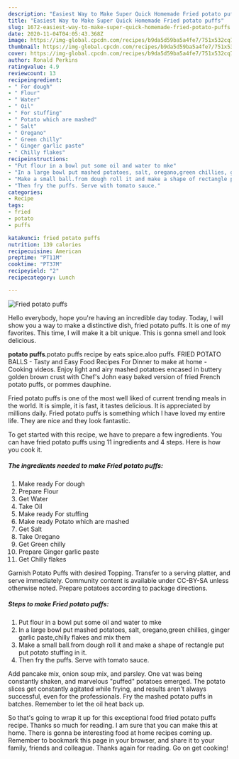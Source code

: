 ```yaml
---
description: "Easiest Way to Make Super Quick Homemade Fried potato puffs"
title: "Easiest Way to Make Super Quick Homemade Fried potato puffs"
slug: 1672-easiest-way-to-make-super-quick-homemade-fried-potato-puffs
date: 2020-11-04T04:05:43.368Z
image: https://img-global.cpcdn.com/recipes/b9da5d59ba5a4fe7/751x532cq70/fried-potato-puffs-recipe-main-photo.jpg
thumbnail: https://img-global.cpcdn.com/recipes/b9da5d59ba5a4fe7/751x532cq70/fried-potato-puffs-recipe-main-photo.jpg
cover: https://img-global.cpcdn.com/recipes/b9da5d59ba5a4fe7/751x532cq70/fried-potato-puffs-recipe-main-photo.jpg
author: Ronald Perkins
ratingvalue: 4.9
reviewcount: 13
recipeingredient:
- " For dough"
- " Flour"
- " Water"
- " Oil"
- " For stuffing"
- " Potato which are mashed"
- " Salt"
- " Oregano"
- " Green chilly"
- " Ginger garlic paste"
- " Chilly flakes"
recipeinstructions:
- "Put flour in a bowl put some oil and water to mke"
- "In a large bowl put mashed potatoes, salt, oregano,green chillies, ginger garlic paste,chilly flakes and mix them"
- "Make a small ball.from dough roll it and make a shape of rectangle put put potato stuffing in it."
- "Then fry the puffs. Serve with tomato sauce."
categories:
- Recipe
tags:
- fried
- potato
- puffs

katakunci: fried potato puffs 
nutrition: 139 calories
recipecuisine: American
preptime: "PT11M"
cooktime: "PT37M"
recipeyield: "2"
recipecategory: Lunch

---
```



![Fried potato puffs](https://img-global.cpcdn.com/recipes/b9da5d59ba5a4fe7/751x532cq70/fried-potato-puffs-recipe-main-photo.jpg)

Hello everybody, hope you're having an incredible day today. Today, I will show you a way to make a distinctive dish, fried potato puffs. It is one of my favorites. This time, I will make it a bit unique. This is gonna smell and look delicious.

**potato puffs**.potato puffs recipe by eats spice.aloo puffs. FRIED POTATO BALLS - Tasty and Easy Food Recipes For Dinner to make at home - Cooking videos. Enjoy light and airy mashed potatoes encased in buttery golden brown crust with Chef&#39;s John easy baked version of fried French potato puffs, or pommes dauphine.

Fried potato puffs is one of the most well liked of current trending meals in the world. It is simple, it is fast, it tastes delicious. It is appreciated by millions daily. Fried potato puffs is something which I have loved my entire life. They are nice and they look fantastic.


To get started with this recipe, we have to prepare a few ingredients. You can have fried potato puffs using 11 ingredients and 4 steps. Here is how you cook it.

<!--inarticleads1-->

##### The ingredients needed to make Fried potato puffs:

1. Make ready  For dough
1. Prepare  Flour
1. Get  Water
1. Take  Oil
1. Make ready  For stuffing
1. Make ready  Potato which are mashed
1. Get  Salt
1. Take  Oregano
1. Get  Green chilly
1. Prepare  Ginger garlic paste
1. Get  Chilly flakes


Garnish Potato Puffs with desired Topping. Transfer to a serving platter, and serve immediately. Community content is available under CC-BY-SA unless otherwise noted. Prepare potatoes according to package directions. 

<!--inarticleads2-->

##### Steps to make Fried potato puffs:

1. Put flour in a bowl put some oil and water to mke
1. In a large bowl put mashed potatoes, salt, oregano,green chillies, ginger garlic paste,chilly flakes and mix them
1. Make a small ball.from dough roll it and make a shape of rectangle put put potato stuffing in it.
1. Then fry the puffs. Serve with tomato sauce.


Add pancake mix, onion soup mix, and parsley. One vat was being constantly shaken, and marvelous &#34;puffed&#34; potatoes emerged. The potato slices get constantly agitated while frying, and results aren&#39;t always successful, even for the professionals. Fry the mashed potato puffs in batches. Remember to let the oil heat back up. 

So that's going to wrap it up for this exceptional food fried potato puffs recipe. Thanks so much for reading. I am sure that you can make this at home. There is gonna be interesting food at home recipes coming up. Remember to bookmark this page in your browser, and share it to your family, friends and colleague. Thanks again for reading. Go on get cooking!

